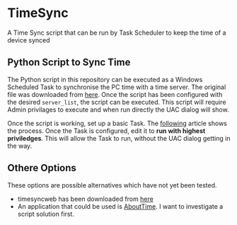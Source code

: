 # TimeSync

A Time Sync script that can be run by Task Scheduler to keep the time of a device synced

## Python Script to Sync Time

The Python script in this repository can be executed as a Windows Scheduled Task to synchronise the PC time with a time server. The original file was downloaded from [here](https://gist.github.com/nihal111/23faa51c3f88a281b676dcbac77ce015). Once the script has been configured with the desired `server_list`, the script can be executed. This script will require Admin privilages to execute and when run directly the UAC dialog will show.

Once the script is working, set up a basic Task. The [following](https://www.esri.com/arcgis-blog/products/product/analytics/scheduling-a-python-script-or-model-to-run-at-a-prescribed-time/?rmedium=redirect&rsource=blogs.esri.com/esri/arcgis/2013/07/30/scheduling-a-scrip) article shows the process. Once the Task is configured, edit it to __run with highest priviledges__. This will allow the Task to run, without the UAC dialog getting in the way.

## Othere Options

These options are possible alternatives which have not yet been tested.

* timesyncweb has been downloaded from [here](https://answers.microsoft.com/en-us/windows/forum/all/how-to-force-windows-10-time-to-synch-with-a-time/20f3b546-af38-42fb-a2d0-d4df13cc8f43)
* An application that could be used is [AboutTime](https://www.softpedia.com/get/Desktop-Enhancements/Clocks-Time-Management/AboutTime.shtml). I want to investigate a script solution first.